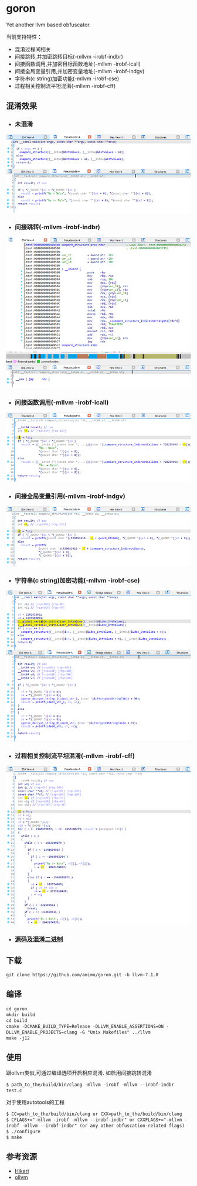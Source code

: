 # goron
Yet another llvm based obfuscator.

当前支持特性：
 - 混淆过程间相关
 - 间接跳转,并加密跳转目标(-mllvm -irobf-indbr)
 - 间接函数调用,并加密目标函数地址(-mllvm -irobf-icall)
 - 间接全局变量引用,并加密变量地址(-mllvm -irobf-indgv)
 - 字符串(c string)加密功能(-mllvm -irobf-cse)
 - 过程相关控制流平坦混淆(-mllvm -irobf-cff)

## 混淆效果
- ### 未混淆
 ![](images/demo.png)
- ### 间接跳转(-mllvm -irobf-indbr)
 ![](images/demo-indirect-br.png)
- ### 间接函数调用(-mllvm -irobf-icall)
 ![](images/demo-indirect-call.png)
- ### 间接全局变量引用(-mllvm -irobf-indgv)
 ![](images/demo-indirect-globals.png)
- ### 字符串(c string)加密功能(-mllvm -irobf-cse)
 ![](images/demo-string-encryption.png)
- ### 过程相关控制流平坦混淆(-mllvm -irobf-cff)
 ![](images/demo-control-flow-flatten.png)
- ### [源码及混淆二进制](examples)

## 下载
```
git clone https://github.com/amimo/goron.git -b llvm-7.1.0
```

## 编译

```
cd goron
mkdir build
cd build
cmake -DCMAKE_BUILD_TYPE=Release -DLLVM_ENABLE_ASSERTIONS=ON -DLLVM_ENABLE_PROJECTS=clang -G "Unix Makefiles" ../llvm
make -j12
```

## 使用
跟ollvm类似,可通过编译选项开启相应混淆.
如启用间接跳转混淆
```
$ path_to_the/build/bin/clang -mllvm -irobf -mllvm --irobf-indbr test.c
```
对于使用autotools的工程
```
$ CC=path_to_the/build/bin/clang or CXX=path_to_the/build/bin/clang
$ CFLAGS+="-mllvm -irobf -mllvm --irobf-indbr" or CXXFLAGS+="-mllvm -irobf -mllvm --irobf-indbr" (or any other obfuscation-related flags)
$ ./configure
$ make
```

## 参考资源
+ [Hikari](https://github.com/HikariObfuscator/Hikari)
+ [ollvm](https://github.com/obfuscator-llvm/obfuscator)